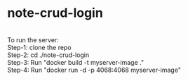 # note-crud-login
<br>
To run the server: 
<br>
Step-1: clone the repo
<br>
Step-2: cd ./note-crud-login
<br>
Step-3: Run "docker build -t myserver-image ."
<br>
Step-4: Run "docker run -d -p 4068:4068 myserver-image"
<br>
